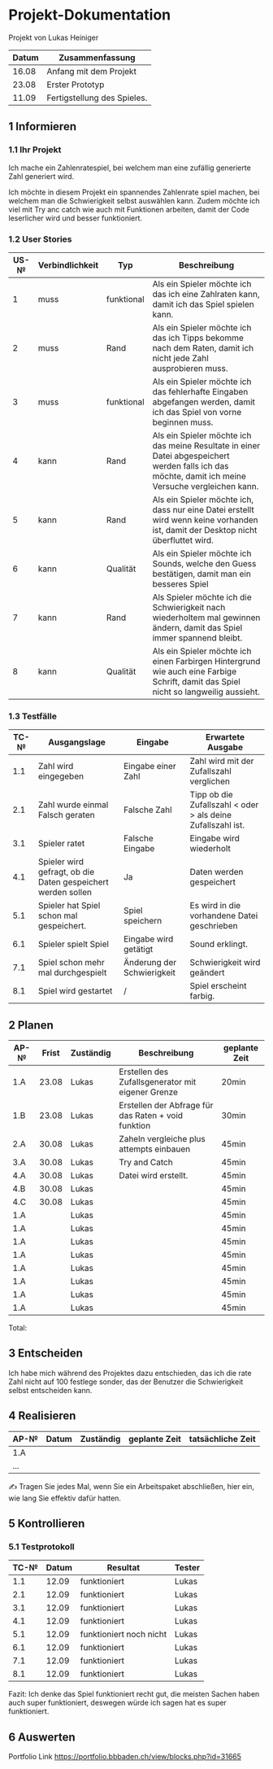 # Projekt-Dokumentation


Projekt von Lukas Heiniger

| Datum  | Zusammenfassung                                              |
| ----- | ------------------------------------------------------------ |
|16.08       |    Anfang mit dem Projekt|
| 23.08  |    Erster Prototyp                                                          |
|11.09       |      Fertigstellung des Spieles.                                                        |

## 1 Informieren

### 1.1 Ihr Projekt

Ich mache ein Zahlenratespiel, bei welchem man eine zufällig generierte Zahl generiert wird.

Ich möchte in diesem Projekt ein spannendes Zahlenrate spiel machen, bei welchem man die Schwierigkeit selbst auswählen kann. Zudem möchte ich viel mit Try anc catch wie auch mit Funktionen arbeiten, damit der Code leserlicher wird und besser funktioniert. 

### 1.2 User Stories

| US-№ | Verbindlichkeit | Typ  | Beschreibung                       |
| ---- | --------------- | ---- | ---------------------------------- |
| 1    | muss                | funktional       |Als ein Spieler möchte ich das ich eine Zahlraten kann, damit ich das Spiel spielen kann. |
| 2  | muss                | Rand     | Als ein Spieler möchte ich das ich Tipps bekomme nach dem Raten, damit ich nicht jede Zahl ausprobieren muss.   |
| 3    |  muss               | funktional     | Als ein Spieler möchte ich das fehlerhafte Eingaben abgefangen werden, damit ich das Spiel von vorne beginnen muss. |
| 4  |        kann         |   Rand   |  Als ein Spieler möchte ich das meine Resultate in einer Datei abgespeichert werden falls ich das möchte, damit ich meine Versuche vergleichen kann.   |
| 5    |          kann       | Rand     |Als ein Spieler möchte ich, dass nur eine Datei erstellt wird wenn keine vorhanden ist, damit der Desktop nicht überfluttet wird. |
| 6  |                kann |   Qualität   |Als ein Spieler möchte ich Sounds, welche den Guess bestätigen, damit man ein besseres Spiel                                    |
| 7   |                 kann|  Rand    | Als Spieler möchte ich die Schwierigkeit nach wiederholtem mal gewinnen ändern, damit das Spiel immer spannend bleibt. |
| 8  |                 kann|  Qualität    |Als ein Spieler möchte ich einen Farbirgen Hintergrund wie auch eine Farbige Schrift, damit das Spiel nicht so langweilig aussieht.                                    |


### 1.3 Testfälle

| TC-№ | Ausgangslage | Eingabe | Erwartete Ausgabe |
| ---- | ------------ | ------- | ----------------- |
| 1.1  | Zahl wird eingegeben             |  Eingabe einer Zahl       |  Zahl wird mit der Zufallszahl verglichen                 |
| 2.1  | Zahl wurde einmal Falsch geraten              | Falsche Zahl         |  Tipp ob die Zufallszahl < oder > als deine Zufallszahl ist.                 |
| 3.1  | Spieler ratet             |  Falsche Eingabe       |  Eingabe wird wiederholt                 |
| 4.1  | Spieler wird gefragt, ob die Daten gespeichert werden sollen        |  Ja       | Daten werden gespeichert                  |
| 5.1  | Spieler hat Spiel schon mal gespeichert.              |  Spiel speichern       |     Es wird in die vorhandene Datei geschrieben              |
| 6.1  | Spieler spielt Spiel             |  Eingabe wird getätigt       | Sound erklingt.                  |
| 7.1  | Spiel schon mehr mal durchgespielt             | Änderung der Schwierigkeit        |   Schwierigkeit wird geändert                |
| 8.1  | Spiel wird gestartet             | /        |     Spiel erscheint farbig.              |





## 2 Planen

| AP-№ | Frist | Zuständig | Beschreibung | geplante Zeit |
| ---- | ----- | --------- | ------------ | ------------- |
| 1.A  | 23.08      | Lukas          | Erstellen des Zufallsgenerator mit eigener Grenze   |20min               |
| 1.B  | 23.08       | Lukas          | Erstellen der Abfrage für das Raten + void funktion            |30min               |
| 2.A  | 30.08      | Lukas          |  Zaheln vergleiche plus attempts einbauen            |45min               |
| 3.A      | 30.08       | Lukas          |   Try and Catch           |45min               |
| 4.A  | 30.08     | Lukas          | Datei wird erstellt.             |45min               |
| 4.B  | 30.08      | Lukas          |              |45min               |
| 4.C  | 30.08      | Lukas          |              |45min               |
| 1.A  |       | Lukas          |              |45min               |
| 1.A  |       | Lukas          |              |45min               |
| 1.A  |       | Lukas          |              |45min               |
| 1.A  |       | Lukas          |              |45min               |
| 1.A  |       | Lukas          |              |45min               |
| 1.A  |       | Lukas          |              |45min               |
| 1.A  |       | Lukas          |              |45min               |
| 1.A  |       | Lukas          |              |45min               |


Total: 



## 3 Entscheiden
Ich habe mich während des Projektes dazu entschieden, das ich die rate Zahl nicht auf 100 festlege sonder, das der Benutzer die Schwierigkeit selbst entscheiden kann.
## 4 Realisieren

| AP-№ | Datum | Zuständig | geplante Zeit | tatsächliche Zeit |
| ---- | ----- | --------- | ------------- | ----------------- |
| 1.A  |       |           |               |                   |
| ...  |       |           |               |                   |

✍️ Tragen Sie jedes Mal, wenn Sie ein Arbeitspaket abschließen, hier ein, wie lang Sie effektiv dafür hatten.

## 5 Kontrollieren

### 5.1 Testprotokoll

| TC-№ | Datum | Resultat | Tester |
| ---- | ----- | -------- | ------ |
| 1.1  | 12.09      | funktioniert         | Lukas       |
| 2.1  | 12.09        |funktioniert           | Lukas          |
| 3.1  | 12.09        |funktioniert           | Lukas          |
| 4.1  | 12.09        | funktioniert          |  Lukas         |
| 5.1  | 12.09        | funktioniert noch nicht         |  Lukas         |
| 6.1  | 12.09        |   funktioniert        |  Lukas       |
| 7.1  | 12.09        | funktioniert          |  Lukas         |
| 8.1  | 12.09        |funktioniert           |  Lukas         |


Fazit:
Ich denke das Spiel funktioniert recht gut, die meisten Sachen haben auch super funktioniert, deswegen würde ich sagen hat es super funktioniert.


## 6 Auswerten

Portfolio Link
https://portfolio.bbbaden.ch/view/blocks.php?id=31665
